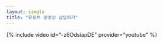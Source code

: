 ```yaml
---
layout: single
title: "유튜브 동영상 삽입하기" 
---
```

{% include video id="-z6OdsiapDE" provider="youtube" %}
